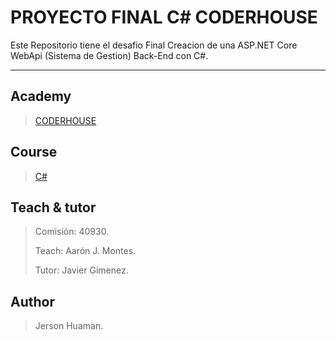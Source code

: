 # PROYECTO FINAL C# CODERHOUSE

Este Repositorio tiene el desafio Final Creacion de una ASP.NET Core WebApi (Sistema de Gestion) Back-End con C#.

---
## Academy
> [CODERHOUSE](https://www.coderhouse.cl/)

## Course
> [C#](https://www.coderhouse.cl/online/c-sharp)

## Teach & tutor
> <p>Comisión: 40930.</p>
> <p>Teach: Aarón J. Montes.</p>
> <p>Tutor: Javier Gimenez.</p> 

## Author
> <p>Jerson Huaman.</p>
